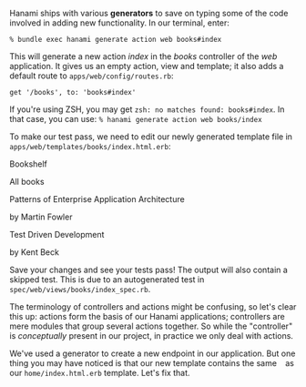 Hanami ships with various **generators** to save on typing some of the code involved in adding new functionality. In our terminal, enter:
    
    
    % bundle exec hanami generate action web books#index
    

This will generate a new action _index_ in the _books_ controller of the _web_ application. It gives us an empty action, view and template; it also adds a default route to `apps/web/config/routes.rb`:
    
    
    get '/books', to: 'books#index'
    

If you're using ZSH, you may get `zsh: no matches found: books#index`. In that case, you can use: ` % hanami generate action web books/index `

To make our test pass, we need to edit our newly generated template file in `apps/web/templates/books/index.html.erb`:
    
    
    
Bookshelf

    
All books

    
    

      

        
Patterns of Enterprise Application Architecture

        
by Martin Fowler


      

    
      

        
Test Driven Development

        
by Kent Beck


      

    

    

Save your changes and see your tests pass! The output will also contain a skipped test. This is due to an autogenerated test in `spec/web/views/books/index_spec.rb`.

The terminology of controllers and actions might be confusing, so let's clear this up: actions form the basis of our Hanami applications; controllers are mere modules that group several actions together. So while the "controller" is _conceptually_ present in our project, in practice we only deal with actions.

We've used a generator to create a new endpoint in our application. But one thing you may have noticed is that our new template contains the same `
` as our `home/index.html.erb` template. Let's fix that.
